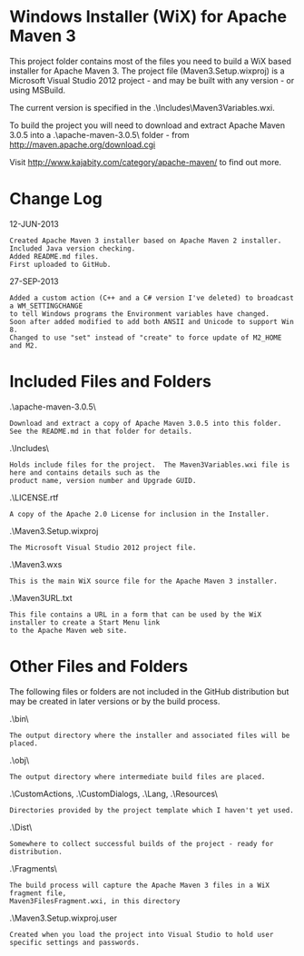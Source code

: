 Windows Installer (WiX) for Apache Maven 3
==========================================

This project folder contains most of the files you need to build a WiX based installer
for Apache Maven 3.  The project file (Maven3.Setup.wixproj) is a Microsoft Visual Studio 2012
project - and may be built with any version - or using MSBuild.

The current version is specified in the .\Includes\Maven3Variables.wxi.

To build the project you will need to download and extract Apache Maven 3.0.5 into a
.\apache-maven-3.0.5\ folder - from http://maven.apache.org/download.cgi

Visit http://www.kajabity.com/category/apache-maven/ to find out more.

Change Log
==========

12-JUN-2013

	Created Apache Maven 3 installer based on Apache Maven 2 installer.
	Included Java version checking.
	Added README.md files.
	First uploaded to GitHub.

27-SEP-2013

    Added a custom action (C++ and a C# version I've deleted) to broadcast a WM_SETTINGCHANGE
	to tell Windows programs the Environment variables have changed.
	Soon after added modified to add both ANSII and Unicode to support Win 8.
	Changed to use "set" instead of "create" to force update of M2_HOME and M2.

Included Files and Folders
==========================

.\apache-maven-3.0.5\

	Download and extract a copy of Apache Maven 3.0.5 into this folder.  See the README.md in that folder for details.

.\Includes\

	Holds include files for the project.  The Maven3Variables.wxi file is here and contains details such as the 
	product name, version number and Upgrade GUID.

.\LICENSE.rtf

	A copy of the Apache 2.0 License for inclusion in the Installer.

.\Maven3.Setup.wixproj

	The Microsoft Visual Studio 2012 project file.

.\Maven3.wxs

	This is the main WiX source file for the Apache Maven 3 installer.

.\Maven3URL.txt

	This file contains a URL in a form that can be used by the WiX installer to create a Start Menu link 
	to the Apache Maven web site.

Other Files and Folders
=======================

The following files or folders are not included in the GitHub distribution but may be created in later
versions or by the build process.

.\bin\

	The output directory where the installer and associated files will be placed.

.\obj\

	The output directory where intermediate build files are placed.

.\CustomActions\, .\CustomDialogs\, .\Lang\, .\Resources\

	Directories provided by the project template which I haven't yet used.

.\Dist\

	Somewhere to collect successful builds of the project - ready for distribution.

.\Fragments\

	The build process will capture the Apache Maven 3 files in a WiX fragment file, 
	Maven3FilesFragment.wxi, in this directory

.\Maven3.Setup.wixproj.user

	Created when you load the project into Visual Studio to hold user specific settings and passwords.
